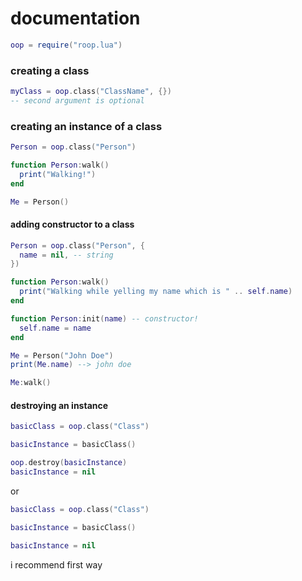 # documentation
```lua
oop = require("roop.lua")
```

### creating a class
```lua
myClass = oop.class("ClassName", {})
-- second argument is optional
```

### creating an instance of a class
```lua
Person = oop.class("Person")

function Person:walk()
  print("Walking!")
end

Me = Person()
```

#### adding constructor to a class
```lua
Person = oop.class("Person", {
  name = nil, -- string
})

function Person:walk()
  print("Walking while yelling my name which is " .. self.name)
end

function Person:init(name) -- constructor!
  self.name = name
end

Me = Person("John Doe")
print(Me.name) --> john doe

Me:walk()
```

#### destroying an instance
```lua
basicClass = oop.class("Class")

basicInstance = basicClass()

oop.destroy(basicInstance)
basicInstance = nil
```

or

```lua
basicClass = oop.class("Class")

basicInstance = basicClass()

basicInstance = nil
```

i recommend first way
